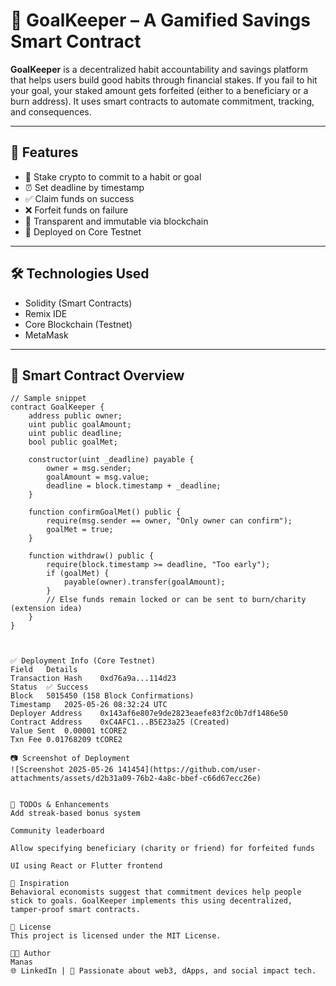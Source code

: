 # 🥅 GoalKeeper – A Gamified Savings Smart Contract

**GoalKeeper** is a decentralized habit accountability and savings platform that helps users build good habits through financial stakes. If you fail to hit your goal, your staked amount gets forfeited (either to a beneficiary or a burn address). It uses smart contracts to automate commitment, tracking, and consequences.

---

## 🚀 Features

- 💸 Stake crypto to commit to a habit or goal
- ⏰ Set deadline by timestamp
- ✅ Claim funds on success
- ❌ Forfeit funds on failure
- 🧾 Transparent and immutable via blockchain
- 🧪 Deployed on Core Testnet

---

## 🛠️ Technologies Used

- Solidity (Smart Contracts)
- Remix IDE
- Core Blockchain (Testnet)
- MetaMask

---

## 📜 Smart Contract Overview

```solidity
// Sample snippet
contract GoalKeeper {
    address public owner;
    uint public goalAmount;
    uint public deadline;
    bool public goalMet;

    constructor(uint _deadline) payable {
        owner = msg.sender;
        goalAmount = msg.value;
        deadline = block.timestamp + _deadline;
    }

    function confirmGoalMet() public {
        require(msg.sender == owner, "Only owner can confirm");
        goalMet = true;
    }

    function withdraw() public {
        require(block.timestamp >= deadline, "Too early");
        if (goalMet) {
            payable(owner).transfer(goalAmount);
        }
        // Else funds remain locked or can be sent to burn/charity (extension idea)
    }
}



✅ Deployment Info (Core Testnet)
Field	Details
Transaction Hash	0xd76a9a...114d23
Status	✅ Success
Block	5015450 (158 Block Confirmations)
Timestamp	2025-05-26 08:32:24 UTC
Deployer Address	0x143af6e807e9de2823eaefe83f2c0b7df1486e50
Contract Address	0xC4AFC1...B5E23a25 (Created)
Value Sent	0.00001 tCORE2
Txn Fee	0.01768209 tCORE2

📷 Screenshot of Deployment
![Screenshot 2025-05-26 141454](https://github.com/user-attachments/assets/d2b31a09-76b2-4a8c-bbef-c66d67ecc26e)


📌 TODOs & Enhancements
Add streak-based bonus system

Community leaderboard

Allow specifying beneficiary (charity or friend) for forfeited funds

UI using React or Flutter frontend

🧠 Inspiration
Behavioral economists suggest that commitment devices help people stick to goals. GoalKeeper implements this using decentralized, tamper-proof smart contracts.

📄 License
This project is licensed under the MIT License.

👨‍💻 Author
Manas
🌐 LinkedIn | 🧠 Passionate about web3, dApps, and social impact tech.
